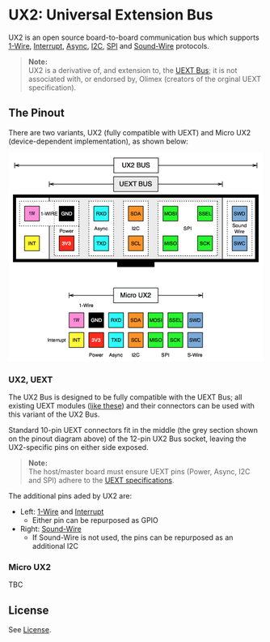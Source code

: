 # UX2: Universal Extension Bus

UX2 is an open source board-to-board communication bus which supports [1-Wire](https://www.wikiwand.com/en/1-Wire), [Interrupt](https://www.wikiwand.com/en/Interrupt), [Async](https://www.wikiwand.com/en/Asynchronous_serial_communication), [I2C](https://www.wikiwand.com/en/I%C2%B2C), [SPI](https://www.wikiwand.com/en/Serial_Peripheral_Interface_Bus) and [Sound-Wire](https://www.mipi.org/specifications/soundwire) protocols.

> **Note:**  
> UX2 is a derivative of, and extension to, the [UEXT Bus](https://www.olimex.com/Products/Modules/UEXT/resources/UEXT_rev_B.pdf); it is not associated with, or endorsed by, Olimex (creators of the orginal UEXT specification).

## The Pinout

There are two variants, UX2 (fully compatible with UEXT) and Micro UX2 (device-dependent implementation), as shown below:

![UX2 Pinout](./UX2_Pinout.png)

### UX2, UEXT

The UX2 Bus is designed to be fully compatible with the UEXT Bus; all existing UEXT modules ([like these](https://www.olimex.com/Products/Modules/)) and their connectors can be used with this variant of the UX2 Bus.

Standard 10-pin UEXT connectors fit in the middle (the grey section shown on the pinout diagram above) of the 12-pin UX2 Bus socket, leaving the UX2-specific pins on either side exposed.

> **Note:**  
> The host/master board must ensure UEXT pins (Power, Async, I2C and SPI) adhere to the [UEXT specifications](https://www.olimex.com/Products/Modules/UEXT/resources/UEXT_rev_B.pdf).

The additional pins aded by UX2 are:

* Left: [1-Wire](https://www.wikiwand.com/en/1-Wire) and [Interrupt](https://www.wikiwand.com/en/Interrupt)
    * Either pin can be repurposed as GPIO
* Right: [Sound-Wire](https://www.mipi.org/specifications/soundwire)
    * If Sound-Wire is not used, the pins can be repurposed as an additional I2C

### Micro UX2

TBC

## License

See [License](./LICENSE).
